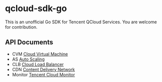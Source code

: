 # qcloud-sdk-go
This is an unofficial Go SDK for Tencent QCloud Services. You are welcome for contribution.


##  API Documents
* CVM [Cloud Virtual Machine](https://cloud.tencent.com/document/api/213/11646)
* AS  [Auto Scaling](https://cloud.tencent.com/document/api/377/3170)
* CLB [Cloud Load Balancer](https://cloud.tencent.com/document/api/214/888)
* CDN [Content Delivery Network](https://cloud.tencent.com/document/api/228/1722)
* Monitor [Tencent Cloud Monitor](https://cloud.tencent.com/document/api/248/13527)
